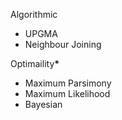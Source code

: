 Algorithmic

* UPGMA 
* Neighbour Joining

Optimaility<b>*</b>

+ Maximum Parsimony 
+ Maximum Likelihood 
+ Bayesian